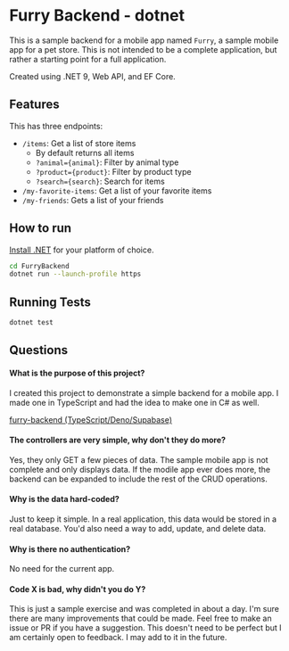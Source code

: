 # Furry Backend - dotnet
This is a sample backend for a mobile app named `Furry`, a sample mobile app for a pet store. This is not intended to be a complete application, but rather a starting point for a full application.

Created using .NET 9, Web API, and EF Core.
## Features
This has three endpoints:
- `/items`: Get a list of store items
  - By default returns all items
  - `?animal={animal}`: Filter by animal type
  - `?product={product}`: Filter by product type
  - `?search={search}`: Search for items
- `/my-favorite-items`: Get a list of your favorite items
- `/my-friends`: Gets a list of your friends
## How to run
[Install .NET](https://dotnet.microsoft.com/en-us/download) for your platform of choice.

```bash
cd FurryBackend
dotnet run --launch-profile https
```

## Running Tests
```bash
dotnet test
```

## Questions
#### What is the purpose of this project?
I created this project to demonstrate a simple backend for a mobile app. I made one in TypeScript and had the idea to make one in C# as well.

[furry-backend (TypeScript/Deno/Supabase)](https://github.com/noahcolvin/furry-backend)

#### The controllers are very simple, why don't they do more?
Yes, they only GET a few pieces of data. The sample mobile app is not complete and only displays data. If the modile app ever does more, the backend can be expanded to include the rest of the CRUD operations.

#### Why is the data hard-coded?
Just to keep it simple. In a real application, this data would be stored in a real database. You'd also need a way to add, update, and delete data.

#### Why is there no authentication?
No need for the current app.

#### Code X is bad, why didn't you do Y?
This is just a sample exercise and was completed in about a day. I'm sure there are many improvements that could be made. Feel free to make an issue or PR if you have a suggestion. This doesn't need to be perfect but I am certainly open to feedback. I may add to it in the future.
